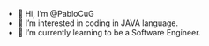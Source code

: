 - 👋 Hi, I’m @PabloCuG
- 👀 I’m interested in coding in JAVA language.
- 🌱 I’m currently learning to be a Software Engineer.

<!---
PabloCuG/PabloCuG is a ✨ special ✨ repository because its `README.md` (this file) appears on your GitHub profile.
You can click the Preview link to take a look at your changes.
--->
